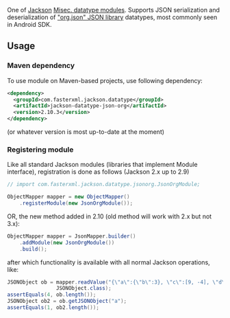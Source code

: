 One of [Jackson](../../../..jackson) [Misec. datatype modules](../../..).
Supports JSON serialization and deserialization of
["org.json" JSON library](http://json.org/java) datatypes, most commonly
seen in Android SDK.

## Usage

### Maven dependency

To use module on Maven-based projects, use following dependency:

```xml
<dependency>
  <groupId>com.fasterxml.jackson.datatype</groupId>
  <artifactId>jackson-datatype-json-org</artifactId>
  <version>2.10.3</version>
</dependency>
```

(or whatever version is most up-to-date at the moment)

### Registering module

Like all standard Jackson modules (libraries that implement Module interface), registration is done as follows (Jackson 2.x up to 2.9)

```java
// import com.fasterxml.jackson.datatype.jsonorg.JsonOrgModule;

ObjectMapper mapper = new ObjectMapper()
    .registerModule(new JsonOrgModule());
```
OR, the new method added in 2.10 (old method will work with 2.x but not 3.x):

```java
ObjectMapper mapper = JsonMapper.builder()
    .addModule(new JsonOrgModule())
    .build();
```

after which functionality is available with all normal Jackson operations, like:

```java
JSONObject ob = mapper.readValue("{\"a\":{\"b\":3}, \"c\":[9, -4], \"d\":null, \"e\":true}",
                JSONObject.class);
assertEquals(4, ob.length());
JSONObject ob2 = ob.getJSONObject("a");
assertEquals(1, ob2.length());
```
